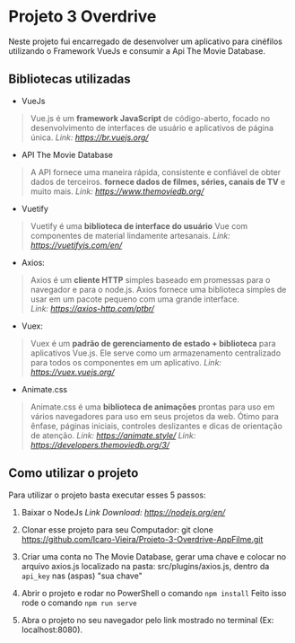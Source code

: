 # Projeto 3 Overdrive

Neste projeto fui encarregado de desenvolver um aplicativo para cinéfilos utilizando o Framework VueJs e consumir a Api The Movie Database. 


## Bibliotecas utilizadas

 - VueJs
> Vue.js é um **framework JavaScript** de código-aberto, focado no desenvolvimento de interfaces de usuário e aplicativos de página única.
*Link: https://br.vuejs.org/*

 - API The Movie Database
> A API fornece uma maneira rápida, consistente e confiável de obter dados de terceiros. **fornece dados de filmes, séries, canais de TV** e muito mais.
*Link: https://www.themoviedb.org/*

 - Vuetify
> Vuetify é uma **biblioteca de interface do usuário** Vue com componentes de material lindamente artesanais.
*Link: https://vuetifyjs.com/en/*

 - Axios: 
> Axios é um **cliente HTTP** simples baseado em promessas para o navegador e para o node.js. Axios fornece uma biblioteca simples de usar em um pacote pequeno com uma grande interface.  
*Link: https://axios-http.com/ptbr/*

 - Vuex: 
> Vuex é um **padrão de gerenciamento de estado + biblioteca** para aplicativos Vue.js. Ele serve como um armazenamento centralizado para todos os componentes em um aplicativo.
*Link: https://vuex.vuejs.org/*

 - Animate.css

> Animate.css é uma **biblioteca de animações** prontas para uso em vários navegadores para uso em seus projetos da web. Ótimo para ênfase, páginas iniciais, controles deslizantes e dicas de orientação de atenção.
*Link: https://animate.style/*
*Link: https://developers.themoviedb.org/3/*


## Como utilizar o projeto
Para utilizar o projeto basta executar esses 5 passos:

 1. Baixar o NodeJs 
  *Link Download: https://nodejs.org/en/*

 2. Clonar esse projeto para seu Computador:
    git clone  https://github.com/Icaro-Vieira/Projeto-3-Overdrive-AppFilme.git
 3. Criar uma conta no The Movie Database, gerar uma chave e colocar no arquivo axios.js localizado na pasta: src/plugins/axios.js, dentro da `api_key` nas (aspas) "sua chave"   

 4. Abrir o projeto e rodar no PowerShell o comando
```npm install``` Feito isso rode o comando ```npm run serve``` 

 5. Abra o projeto no seu navegador pelo link mostrado no terminal (Ex: localhost:8080).
